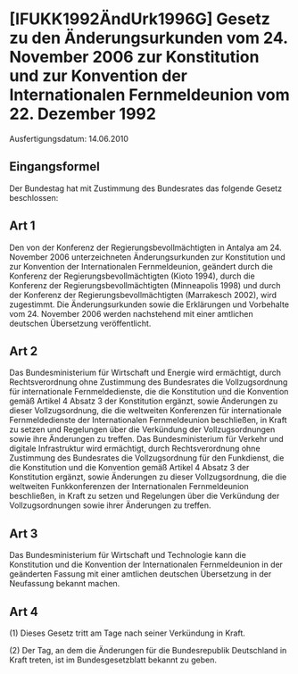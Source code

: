 # [IFUKK1992ÄndUrk1996G] Gesetz zu den Änderungsurkunden vom 24. November 2006 zur Konstitution und zur Konvention der Internationalen Fernmeldeunion vom 22. Dezember 1992

Ausfertigungsdatum: 14.06.2010

 

## Eingangsformel

Der Bundestag hat mit Zustimmung des Bundesrates das folgende Gesetz beschlossen:


## Art 1

Den von der Konferenz der Regierungsbevollmächtigten in Antalya am 24. November 2006 unterzeichneten Änderungsurkunden zur Konstitution und zur Konvention der Internationalen Fernmeldeunion, geändert durch die Konferenz der Regierungsbevollmächtigten (Kioto 1994), durch die Konferenz der Regierungsbevollmächtigten (Minneapolis 1998) und durch der Konferenz der Regierungsbevollmächtigten (Marrakesch 2002), wird zugestimmt. Die Änderungsurkunden sowie die Erklärungen und Vorbehalte vom 24. November 2006 werden nachstehend mit einer amtlichen deutschen Übersetzung veröffentlicht.


## Art 2

Das Bundesministerium für Wirtschaft und Energie wird ermächtigt, durch Rechtsverordnung ohne Zustimmung des Bundesrates die Vollzugsordnung für internationale Fernmeldedienste, die die Konstitution und die Konvention gemäß Artikel 4 Absatz 3 der Konstitution ergänzt, sowie Änderungen zu dieser Vollzugsordnung, die die weltweiten Konferenzen für internationale Fernmeldedienste der Internationalen Fernmeldeunion beschließen, in Kraft zu setzen und Regelungen über die Verkündung der Vollzugsordnungen sowie ihre Änderungen zu treffen. Das Bundesministerium für Verkehr und digitale Infrastruktur wird ermächtigt, durch Rechtsverordnung ohne Zustimmung des Bundesrates die Vollzugsordnung für den Funkdienst, die die Konstitution und die Konvention gemäß Artikel 4 Absatz 3 der Konstitution ergänzt, sowie Änderungen zu dieser Vollzugsordnung, die die weltweiten Funkkonferenzen der Internationalen Fernmeldeunion beschließen, in Kraft zu setzen und Regelungen über die Verkündung der Vollzugsordnungen sowie ihrer Änderungen zu treffen.


## Art 3

Das Bundesministerium für Wirtschaft und Technologie kann die Konstitution und die Konvention der Internationalen Fernmeldeunion in der geänderten Fassung mit einer amtlichen deutschen Übersetzung in der Neufassung bekannt machen.


## Art 4

(1) Dieses Gesetz tritt am Tage nach seiner Verkündung in Kraft.

(2) Der Tag, an dem die Änderungen für die Bundesrepublik Deutschland in Kraft treten, ist im Bundesgesetzblatt bekannt zu geben.
